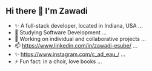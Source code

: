 ## Hi there 👋 I'm Zawadi

- ✨ A full-stack developer, located in Indiana, USA ...
- 🌱 Studying Software Development ...
- 👯 Working on individual and collaborative projects ...
- 📫 https://www.linkedin.com/in/zawadi-esube/ ...
- ✨ https://www.instagram.com/c_ad_eau_/ ...
- ⚡ Fun fact: in a choir, love books ...

